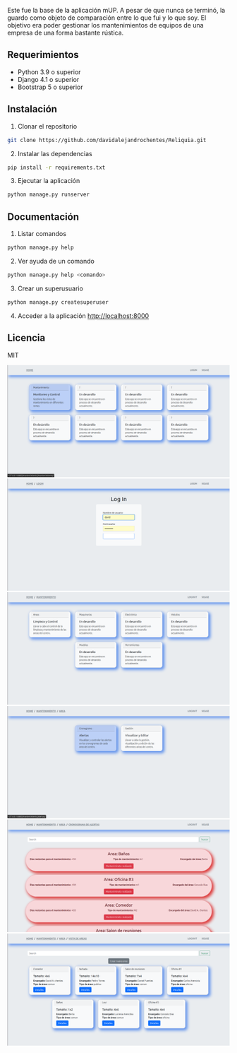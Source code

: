 Este fue la base de la aplicación mUP. A pesar de que nunca se terminó, la guardo como objeto de comparación entre lo que fui y lo que soy. El objetivo era poder gestionar los mantenimientos de equipos de una empresa de una forma bastante rústica.

## Requerimientos

- Python 3.9 o superior
- Django 4.1 o superior
- Bootstrap 5 o superior

## Instalación

1. Clonar el repositorio
```bash
git clone https://github.com/davidalejandrochentes/Reliquia.git
```
2. Instalar las dependencias
```bash
pip install -r requirements.txt
```
3. Ejecutar la aplicación
```bash
python manage.py runserver
```

## Documentación

1. Listar comandos
```bash
python manage.py help
```
2. Ver ayuda de un comando
```bash
python manage.py help <comando>
```
3. Crear un superusuario
```bash
python manage.py createsuperuser
```
4. Acceder a la aplicación
[http://localhost:8000](http://localhost:8000)

## Licencia

MIT

![alt text](<Captura desde 2025-01-26 09-31-10.png>) ![alt text](<Captura desde 2025-01-26 09-32-17.png>) ![alt text](<Captura desde 2025-01-26 09-32-48.png>) ![alt text](<Captura desde 2025-01-26 09-33-06.png>) ![alt text](<Captura desde 2025-01-26 09-33-15.png>) ![alt text](<Captura desde 2025-01-26 09-33-25.png>)
